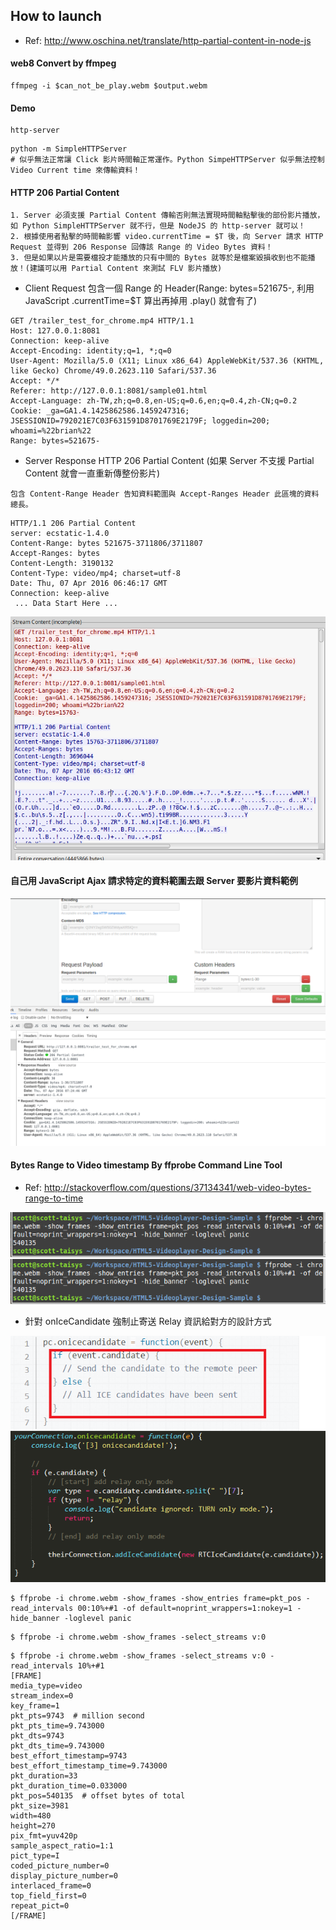 ## How to launch

- Ref: http://www.oschina.net/translate/http-partial-content-in-node-js

#### web8 Convert by ffmpeg

```
ffmpeg -i $can_not_be_play.webm $output.webm
```

#### Demo
```
http-server
```

```
python -m SimpleHTTPServer
# 似乎無法正常讓 Click 影片時間軸正常運作。Python SimpeHTTPServer 似乎無法控制 Video Current time 來傳輸資料！
```

#### HTTP 206 Partial Content

```
1. Server 必須支援 Partial Content 傳輸否則無法實現時間軸點擊後的部份影片播放，如 Python SimpleHTTPServer 就不行，但是 NodeJS 的 http-server 就可以！
2. 根據使用者點擊的時間軸影響 video.currentTime = $T 後，向 Server 請求 HTTP Request 並得到 206 Response 回傳該 Range 的 Video Bytes 資料！
3. 但是如果以片是需要檔投才能播放的只有中間的 Bytes 就等於是檔案毀損收到也不能播放！(建議可以用 Partial Content 來測試 FLV 影片播放)
```

* Client Request 包含一個 Range 的 Header(Range: bytes=521675-, 利用 JavaScript .currentTime=$T 算出再掉用 .play() 就會有了)

```
GET /trailer_test_for_chrome.mp4 HTTP/1.1
Host: 127.0.0.1:8081
Connection: keep-alive
Accept-Encoding: identity;q=1, *;q=0
User-Agent: Mozilla/5.0 (X11; Linux x86_64) AppleWebKit/537.36 (KHTML, like Gecko) Chrome/49.0.2623.110 Safari/537.36
Accept: */*
Referer: http://127.0.0.1:8081/sample01.html
Accept-Language: zh-TW,zh;q=0.8,en-US;q=0.6,en;q=0.4,zh-CN;q=0.2
Cookie: _ga=GA1.4.1425862586.1459247316; JSESSIONID=792021E7C03F631591D8701769E2179F; loggedin=200; whoami=%22brian%22
Range: bytes=521675-
```

* Server Response HTTP 206 Partial Content (如果 Server 不支援 Partial Content 就會一直重新傳整份影片)

```
包含 Content-Range Header 告知資料範圍與 Accept-Ranges Header 此區塊的資料總長。
```

```
HTTP/1.1 206 Partial Content
server: ecstatic-1.4.0
Content-Range: bytes 521675-3711806/3711807
Accept-Ranges: bytes
Content-Length: 3190132
Content-Type: video/mp4; charset=utf-8
Date: Thu, 07 Apr 2016 06:46:17 GMT
Connection: keep-alive
 ... Data Start Here ...
```

![Alt text](https://raw.githubusercontent.com/scott1028/HTML5-Videopayer-Design-Sample/master/HTTP206_Response.png "HTTP206_Response.png")

#### 自己用 JavaScript Ajax 請求特定的資料範圍去跟 Server 要影片資料範例

![Alt text](https://raw.githubusercontent.com/scott1028/HTML5-Videopayer-Design-Sample/master/HTTP206_Ajax.png "HTTP206_Ajax.png")

#### Bytes Range to Video timestamp By ffprobe Command Line Tool

- Ref: http://stackoverflow.com/questions/37134341/web-video-bytes-range-to-time

![Alt text](https://raw.githubusercontent.com/scott1028/HTML5-Videopayer-Design-Sample/master/bytes_range_of_video_timestamp解析_webm.png "bytes_range_of_video_timestamp解析_webm.png")
![Alt text](https://raw.githubusercontent.com/scott1028/HTML5-Videopayer-Design-Sample/master/bytes_range_of_video_timestamp解析_webm.png "bytes_range_of_video_timestamp解析_mp4.png")

- 針對 onIceCandidate 強制止寄送 Relay 資訊給對方的設計方式

![Alt text](https://raw.githubusercontent.com/scott1028/HTML5-Videopayer-Design-Sample/master/sample09_webRTC_no_server.png "sample09_webRTC_no_server.png")

```
$ ffprobe -i chrome.webm -show_frames -show_entries frame=pkt_pos -read_intervals 00:10%+#1 -of default=noprint_wrappers=1:nokey=1 -hide_banner -loglevel panic
```

```
$ ffprobe -i chrome.webm -show_frames -select_streams v:0
```

```
$ ffprobe -i chrome.webm -show_frames -select_streams v:0 -read_intervals 10%+#1
[FRAME]
media_type=video
stream_index=0
key_frame=1
pkt_pts=9743  # million second
pkt_pts_time=9.743000
pkt_dts=9743
pkt_dts_time=9.743000
best_effort_timestamp=9743
best_effort_timestamp_time=9.743000
pkt_duration=33
pkt_duration_time=0.033000
pkt_pos=540135  # offset bytes of total
pkt_size=3981
width=480
height=270
pix_fmt=yuv420p
sample_aspect_ratio=1:1
pict_type=I
coded_picture_number=0
display_picture_number=0
interlaced_frame=0
top_field_first=0
repeat_pict=0
[/FRAME]
```
